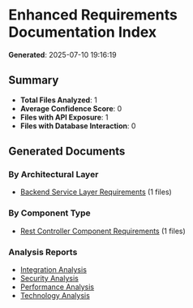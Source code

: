 # Enhanced Requirements Documentation Index

**Generated**: 2025-07-10 19:16:19

## Summary

- **Total Files Analyzed**: 1
- **Average Confidence Score**: 0
- **Files with API Exposure**: 1
- **Files with Database Interaction**: 0

## Generated Documents

### By Architectural Layer
- [Backend Service Layer Requirements](by_layer/backend_service_requirements_*.md) (1 files)

### By Component Type
- [Rest Controller Component Requirements](by_component/rest_controller_requirements_*.md) (1 files)

### Analysis Reports
- [Integration Analysis](analysis/integration_analysis_*.md)
- [Security Analysis](analysis/security_analysis_*.md)
- [Performance Analysis](analysis/performance_analysis_*.md)
- [Technology Analysis](analysis/technology_analysis_*.md)

